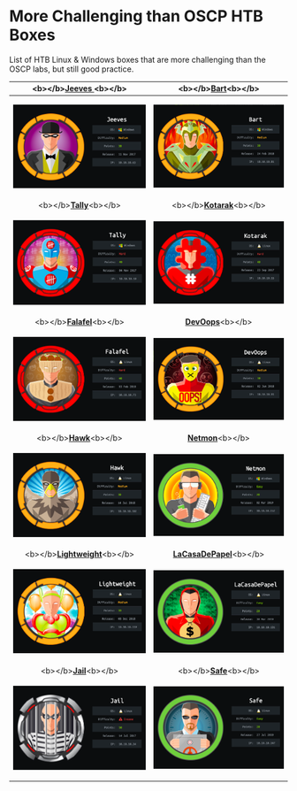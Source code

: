 # More Challenging than OSCP HTB Boxes

List of HTB Linux & Windows boxes that are more challenging than the OSCP labs, but still good practice.

<table>
  <thead>
    <tr>
      <th style="text-align:center">&lt;b&gt;&lt;/b&gt;<a href="jeeves-writeup-w-o-metasploit.md"><b>Jeeves </b></a>&lt;b&gt;&lt;/b&gt;</th>
      <th
      style="text-align:center">&lt;b&gt;&lt;/b&gt;<a href="bart-writeup-w-o-metasploit.md"><b>Bart</b></a>&lt;b&gt;&lt;/b&gt;</th>
    </tr>
  </thead>
  <tbody>
    <tr>
      <td style="text-align:center">
        <p></p>
        <p>
          <img src="../images/assets/screen-shot-2020-05-16-at-5.48.16-pm.png"
          alt/>
        </p>
      </td>
      <td style="text-align:center">
        <p></p>
        <p>
          <img src="../images/assets/screen-shot-2020-05-16-at-5.49.06-pm.png"
          alt/>
        </p>
      </td>
    </tr>
    <tr>
      <td style="text-align:center">&lt;b&gt;&lt;/b&gt;<a href="tally-writeup-w-o-metasploit.md"><b>Tally</b></a>&lt;b&gt;&lt;/b&gt;</td>
      <td
      style="text-align:center">&lt;b&gt;&lt;/b&gt;<a href="kotarak-writeup-w-o-metasploit.md"><b>Kotarak</b></a>&lt;b&gt;&lt;/b&gt;</td>
    </tr>
    <tr>
      <td style="text-align:center">
        <p></p>
        <p>
          <img src="../images/assets/screen-shot-2020-05-16-at-5.58.06-pm.png"
          alt/>
        </p>
      </td>
      <td style="text-align:center">
        <p></p>
        <p>
          <img src="../images/assets/screen-shot-2020-05-16-at-5.59.56-pm.png"
          alt/>
        </p>
      </td>
    </tr>
    <tr>
      <td style="text-align:center">&lt;b&gt;&lt;/b&gt;<a href="falafel-writeup-w-o-metasploit.md"><b>Falafel</b></a>&lt;b&gt;&lt;/b&gt;</td>
      <td
      style="text-align:center"><a href="devoops-writeup-w-o-metasploit.md"><b>DevOops</b></a>&lt;b&gt;&lt;/b&gt;</td>
    </tr>
    <tr>
      <td style="text-align:center">
        <p>
          <img src="../images/assets/screen-shot-2020-05-16-at-6.00.22-pm.png"
          alt/>
        </p>
        <p></p>
      </td>
      <td style="text-align:center">
        <p>
          <img src="../images/assets/screen-shot-2020-05-16-at-6.01.56-pm.png"
          alt/>
        </p>
        <p></p>
      </td>
    </tr>
    <tr>
      <td style="text-align:center">&lt;b&gt;&lt;/b&gt;<a href="hawk-writeup-w-o-metasploit.md"><b>Hawk</b></a>&lt;b&gt;&lt;/b&gt;</td>
      <td
      style="text-align:center"><a href="netmon-writeup-w-o-metasploit.md"><b>Netmon</b></a>&lt;b&gt;&lt;/b&gt;</td>
    </tr>
    <tr>
      <td style="text-align:center">
        <p>
          <img src="../images/assets/screen-shot-2020-05-16-at-6.02.21-pm.png"
          alt/>
        </p>
        <p></p>
      </td>
      <td style="text-align:center">
        <p>
          <img src="../images/assets/screen-shot-2020-05-16-at-6.04.06-pm.png"
          alt/>
        </p>
        <p></p>
      </td>
    </tr>
    <tr>
      <td style="text-align:center">&lt;b&gt;&lt;/b&gt;<a href="lightweight-writeup-w-o-metasploit.md"><b>Lightweight</b></a>&lt;b&gt;&lt;/b&gt;</td>
      <td
      style="text-align:center"><a href="lacasadepapel-writeup-w-o-metasploit.md"><b>LaCasaDePapel</b></a>&lt;b&gt;&lt;/b&gt;</td>
    </tr>
    <tr>
      <td style="text-align:center">
        <p>
          <img src="../images/assets/image.png" alt/>
        </p>
        <p></p>
      </td>
      <td style="text-align:center">
        <p>
          <img src="../images/assets/screen-shot-2020-05-16-at-6.06.02-pm.png"
          alt/>
        </p>
        <p></p>
      </td>
    </tr>
    <tr>
      <td style="text-align:center">&lt;b&gt;&lt;/b&gt;<a href="jail-writeup-w-o-metasploit.md"><b>Jail</b></a>&lt;b&gt;&lt;/b&gt;</td>
      <td
      style="text-align:center">&lt;b&gt;&lt;/b&gt;<a href="safe-writeup-w-o-metasploit.md"><b>Safe</b></a>&lt;b&gt;&lt;/b&gt;</td>
    </tr>
    <tr>
      <td style="text-align:center">
        <p>
          <img src="../images/assets/image (2).png" alt/>
        </p>
        <p></p>
      </td>
      <td style="text-align:center">
        <p>
          <img src="../images/assets/screen-shot-2020-05-16-at-6.06.51-pm.png"
          alt/>
        </p>
        <p></p>
      </td>
    </tr>
  </tbody>
</table>

